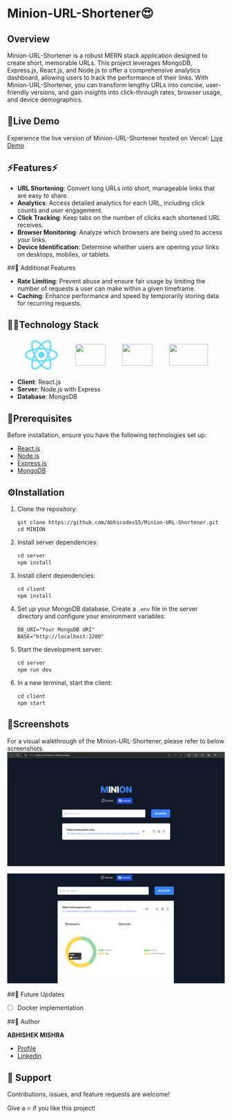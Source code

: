 # <strong>Minion-URL-Shortener</strong>😍

## Overview
Minion-URL-Shortener is a robust MERN stack application designed to create short, memorable URLs. This project leverages MongoDB, Express.js, React.js, and Node.js to offer a comprehensive analytics dashboard, allowing users to track the performance of their links. With Minion-URL-Shortener, you can transform lengthy URLs into concise, user-friendly versions, and gain insights into click-through rates, browser usage, and device demographics.

## 🔗Live Demo
Experience the live version of Minion-URL-Shortener hosted on Vercel: [Live Demo](https://minion-url-shortener-client.vercel.app/)

## ⚡Features⚡
- **URL Shortening**: Convert long URLs into short, manageable links that are easy to share.
- **Analytics**: Access detailed analytics for each URL, including click counts and user engagement.
- **Click Tracking**: Keep tabs on the number of clicks each shortened URL receives.
- **Browser Monitoring**: Analyze which browsers are being used to access your links.
- **Device Identification**: Determine whether users are opening your links on desktops, mobiles, or tablets.

##🎁 Additional Features
- **Rate Limiting**: Prevent abuse and ensure fair usage by limiting the number of requests a user can make within a given timeframe.
- **Caching**: Enhance performance and speed by temporarily storing data for recurring requests.

## 🧑‍💻Technology Stack
<div style="display: flex; align-items: center; justify-content: space-evenly;">
   <img src="https://github.com/Abhicodes55/Minion-URL-Shortener/blob/bc2302ecacc9fb7912e36357bdb3034c0cb66cd7/MINION/client/public/logo192.png" width="80" height="80">
   <img src="https://th.bing.com/th/id/OIP.MRFiH6S--beHnGTmPGyd6AHaFq?rs=1&pid=ImgDetMain" width="70" height="50">
   <img src="https://th.bing.com/th/id/OIP.5gf2JQQmWla-GU-WXTrGcgHaE8?w=255&h=180&c=7&r=0&o=5&dpr=1.3&pid=1.7" width="70" height="50">
    <img src="https://th.bing.com/th/id/OIP.hYfdBkfKgvtMoDcqk_LjWAHaCB?w=334&h=95&c=7&r=0&o=5&dpr=1.3&pid=1.7" width="90" height="50">
</div>

- **Client**: React.js
- **Server**: Node.js with Express
- **Database**: MongoDB 


## 📑Prerequisites
Before installation, ensure you have the following technologies set up:
- [React.js](https://reactjs.org/docs/getting-started.html)
- [Node.js](https://nodejs.org/en/)
- [Express.js](https://expressjs.com/en/starter/installing.html)
- [MongoDB](https://docs.mongodb.com/manual/installation/)

## ⚙️Installation
1. Clone the repository:
   ```
   git clone https://github.com/Abhicodes55/Minion-URL-Shortener.git
   cd MINION
   ```
2. Install server dependencies:
   ```
   cd server
   npm install
   ```
3. Install client dependencies:
   ```
   cd client
   npm install
   ```
4. Set up your MongoDB database. Create a `.env` file in the server directory and configure your environment variables:
   ```
   DB_URI="Your MongoDB URI"
   BASE="http://localhost:3200"
   ```
5. Start the development server:
   ```
   cd server
   npm run dev
   ```
6. In a new terminal, start the client:
   ```
   cd client
   npm start
   ```

## 📸Screenshots
For a visual walkthrough of the Minion-URL-Shortener, please refer to below screenshots.
![Screenshot](https://github.com/Abhicodes55/Minion-URL-Shortener/blob/main/MINION/client/public/SS-1.png)


![Screenshot](https://github.com/Abhicodes55/Minion-URL-Shortener/blob/main/MINION/client/public/SS-2.png)

##🎁 Future Updates

- [ ] Docker implementation
      

##👦 Author

**ABHISHEK MISHRA**

- [Profile](https://github.com/Abhicodes55")
- [Linkedin](https://www.linkedin.com/in/abhishek-mishra-951821208/")

## 🤝 Support

Contributions, issues, and feature requests are welcome!

Give a ⭐️ if you like this project!


